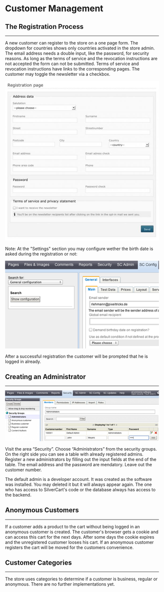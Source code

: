 # Customer Management

## The Registration Process
- - -

A new customer can register to the store on a one page form. The dropdown for countries shows only countries activated in the store admin. The email address needs a double input, like the password, for security reasons. As long as the terms of service and the revocation instructions are not accepted the form can not be submitted. Terms of service and revocation instructions have links to the corresponding pages. The customer may toggle the newsletter via a checkbox.

![](_images/registration-form_2_1-2.jpg)

Note: At the "Settings" section you may configure wether the birth date is asked during the registration or not:

![](_images/config-registration_1-2.png)

After a successful registration the customer will be prompted that he is logged in already.
## Creating an Administrator
- - -

![](_images/security-creatingadmin_1-2.png)

Visit the area “Security”. Choose “Administrators” from the security groups. On the right side you can see a table with already registered admins. Register a new administrators by filling out the input fields at the end of the table. The email address and the password are mendatory. Leave out the customer number.

The default admin is a developer account. It was created as the software was installed. You may deleted it but it will always appear again. The one who has access to SilverCart's code or the database always has access to the backend.
## Anonymous Customers
- - -

If a customer adds a product to the cart without being logged in an anonymous customer is created. The customer's browser gets a cookie and can access this cart for the next days. After some days the cookie expires and the unregistered customer looses his cart. If an anonymous customer registers the cart will be moved for the customers convenience.
## Customer Categories
- - -

The store uses categories to determine if a customer is business, regular or anonymous. There are no further implementations yet.
